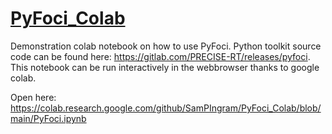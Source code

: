 # [PyFoci_Colab](https://colab.research.google.com/github/SamPIngram/PyFoci_Colab/blob/main/PyFoci.ipynb)
Demonstration colab notebook on how to use PyFoci. 
Python toolkit source code can be found here: https://gitlab.com/PRECISE-RT/releases/pyfoci.
This notebook can be run interactively in the webbrowser thanks to google colab.

Open here: https://colab.research.google.com/github/SamPIngram/PyFoci_Colab/blob/main/PyFoci.ipynb
